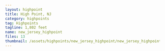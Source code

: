 ```yaml
---
layout: highpoint
title: High Point, NJ
category: highpoints
tag: Highpoints
tagline: 1,802 feet
name: new_jersey_highpoint
files: 13
thumbnail: /assets/highpoints/new_jersey_highpoint/new_jersey_highpoint-9.jpg
---
```

